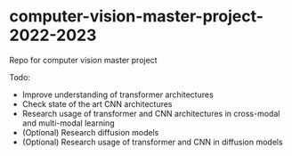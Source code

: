 # computer-vision-master-project-2022-2023
Repo for computer vision master project

Todo:
* Improve understanding of transformer architectures
* Check state of the art CNN architectures
* Research usage of transformer and CNN architectures in cross-modal and multi-modal learning
* (Optional) Research diffusion models
* (Optional) Research usage of transformer and CNN in diffusion models

